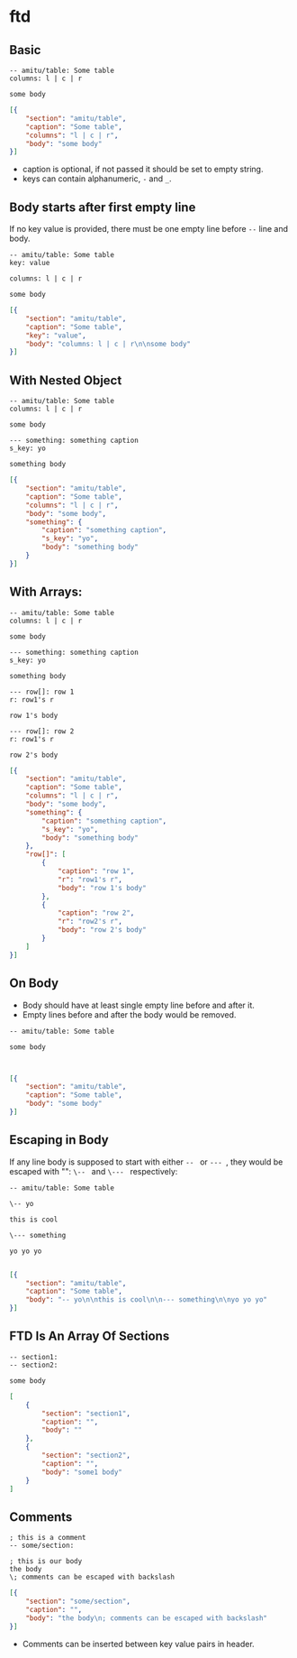# ftd


## Basic

```
-- amitu/table: Some table
columns: l | c | r 

some body
```

```json
[{
    "section": "amitu/table",
    "caption": "Some table",
    "columns": "l | c | r",
    "body": "some body"
}]
```

- caption is optional, if not passed it should be set to empty string.
- keys can contain alphanumeric, `-` and `_`.


## Body starts after first empty line 

If no key value is provided, there must be one empty line before `--` line and body.

```
-- amitu/table: Some table
key: value

columns: l | c | r 

some body
```

```json
[{
    "section": "amitu/table",
    "caption": "Some table",
    "key": "value",
    "body": "columns: l | c | r\n\nsome body"
}]
```



## With Nested Object

```
-- amitu/table: Some table
columns: l | c | r 

some body

--- something: something caption
s_key: yo

something body
```

```json
[{
    "section": "amitu/table",
    "caption": "Some table",
    "columns": "l | c | r",
    "body": "some body",
    "something": {
        "caption": "something caption",
        "s_key": "yo",
        "body": "something body"
    }
}]
```

## With Arrays:

```
-- amitu/table: Some table
columns: l | c | r 

some body

--- something: something caption
s_key: yo

something body

--- row[]: row 1
r: row1's r

row 1's body

--- row[]: row 2
r: row1's r

row 2's body
```

```json
[{
    "section": "amitu/table",
    "caption": "Some table",
    "columns": "l | c | r",
    "body": "some body",
    "something": {
        "caption": "something caption",
        "s_key": "yo",
        "body": "something body"
    },
    "row[]": [
        { 
            "caption": "row 1",
            "r": "row1's r",
            "body": "row 1's body"
        },
        { 
            "caption": "row 2",
            "r": "row2's r",
            "body": "row 2's body"
        }
    ]
}]
```

## On Body

- Body should have at least single empty line before and after it.
- Empty lines before and after the body would be removed.

```
-- amitu/table: Some table

some body



```

```json
[{
    "section": "amitu/table",
    "caption": "Some table",
    "body": "some body"
}]
```

## Escaping in Body

If any line body is supposed to start with either `-- ` or `--- `, they would be escaped with "\": `\-- ` and `\--- ` respectively:

```
-- amitu/table: Some table

\-- yo

this is cool

\--- something

yo yo yo


```

```json
[{
    "section": "amitu/table",
    "caption": "Some table",
    "body": "-- yo\n\nthis is cool\n\n--- something\n\nyo yo yo"
}]
```

## FTD Is An Array Of Sections

```
-- section1:
-- section2:

some body
```

```json
[
    { 
        "section": "section1",
        "caption": "",
        "body": ""
    },
    { 
        "section": "section2",
        "caption": "",
        "body": "some1 body"
    }
]
```

## Comments

```
; this is a comment
-- some/section:

; this is our body
the body
\; comments can be escaped with backslash
```

```json
[{
    "section": "some/section",
    "caption": "",
    "body": "the body\n; comments can be escaped with backslash"
}]
```

- Comments can be inserted between key value pairs in header.

